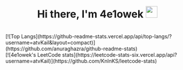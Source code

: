 <h1 align="center">Hi there, I'm 4e1owek
<img src="https://github.com/blackcater/blackcater/raw/main/images/Hi.gif" height="32"/></h1>
<br>
[![Top Langs](https://github-readme-stats.vercel.app/api/top-langs/?username=atvKail&layout=compact)](https://github.com/anuraghazra/github-readme-stats)
<br>
[![4e1owek's LeetCode stats](https://leetcode-stats-six.vercel.app/api?username=atvKail)](https://github.com/KnlnKS/leetcode-stats)
